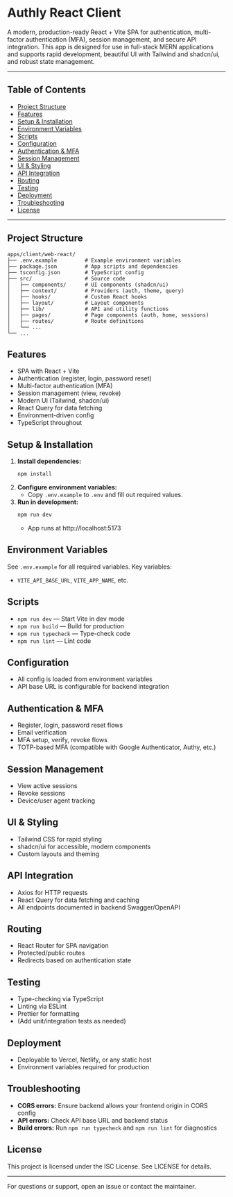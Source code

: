 # Authly React Client

A modern, production-ready React + Vite SPA for authentication, multi-factor authentication (MFA), session management, and secure API integration. This app is designed for use in full-stack MERN applications and supports rapid development, beautiful UI with Tailwind and shadcn/ui, and robust state management.

---

## Table of Contents
- [Project Structure](#project-structure)
- [Features](#features)
- [Setup & Installation](#setup--installation)
- [Environment Variables](#environment-variables)
- [Scripts](#scripts)
- [Configuration](#configuration)
- [Authentication & MFA](#authentication--mfa)
- [Session Management](#session-management)
- [UI & Styling](#ui--styling)
- [API Integration](#api-integration)
- [Routing](#routing)
- [Testing](#testing)
- [Deployment](#deployment)
- [Troubleshooting](#troubleshooting)
- [License](#license)

---

## Project Structure
```
apps/client/web-react/
├── .env.example         # Example environment variables
├── package.json         # App scripts and dependencies
├── tsconfig.json        # TypeScript config
├── src/                 # Source code
│   ├── components/      # UI components (shadcn/ui)
│   ├── context/         # Providers (auth, theme, query)
│   ├── hooks/           # Custom React hooks
│   ├── layout/          # Layout components
│   ├── lib/             # API and utility functions
│   ├── pages/           # Page components (auth, home, sessions)
│   ├── routes/          # Route definitions
│   └── ...
└── ...
```

## Features
- SPA with React + Vite
- Authentication (register, login, password reset)
- Multi-factor authentication (MFA)
- Session management (view, revoke)
- Modern UI (Tailwind, shadcn/ui)
- React Query for data fetching
- Environment-driven config
- TypeScript throughout

## Setup & Installation
1. **Install dependencies:**
   ```sh
   npm install
   ```
2. **Configure environment variables:**
   - Copy `.env.example` to `.env` and fill out required values.
3. **Run in development:**
   ```sh
   npm run dev
   ```
   - App runs at http://localhost:5173

## Environment Variables
See `.env.example` for all required variables. Key variables:
- `VITE_API_BASE_URL`, `VITE_APP_NAME`, etc.

## Scripts
- `npm run dev` — Start Vite in dev mode
- `npm run build` — Build for production
- `npm run typecheck` — Type-check code
- `npm run lint` — Lint code

## Configuration
- All config is loaded from environment variables
- API base URL is configurable for backend integration

## Authentication & MFA
- Register, login, password reset flows
- Email verification
- MFA setup, verify, revoke flows
- TOTP-based MFA (compatible with Google Authenticator, Authy, etc.)

## Session Management
- View active sessions
- Revoke sessions
- Device/user agent tracking

## UI & Styling
- Tailwind CSS for rapid styling
- shadcn/ui for accessible, modern components
- Custom layouts and theming

## API Integration
- Axios for HTTP requests
- React Query for data fetching and caching
- All endpoints documented in backend Swagger/OpenAPI

## Routing
- React Router for SPA navigation
- Protected/public routes
- Redirects based on authentication state

## Testing
- Type-checking via TypeScript
- Linting via ESLint
- Prettier for formatting
- (Add unit/integration tests as needed)

## Deployment
- Deployable to Vercel, Netlify, or any static host
- Environment variables required for production

## Troubleshooting
- **CORS errors:** Ensure backend allows your frontend origin in CORS config
- **API errors:** Check API base URL and backend status
- **Build errors:** Run `npm run typecheck` and `npm run lint` for diagnostics

## License
This project is licensed under the ISC License. See LICENSE for details.

---

For questions or support, open an issue or contact the maintainer.
